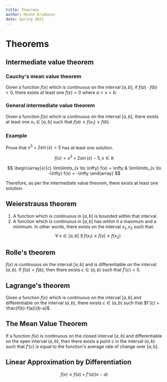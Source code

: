 ```yaml
---
title: Theorems
author: Moshe Krumbein
date: Spring 2021
---
```


# Theorems

## Intermediate value theorem

### Cauchy's mean value theorem

Given a function $f(x)$ which is continuous on the interval $[a, b]$, if $f(a)
\cdot f(b) < 0$, there exists at least one $f(x) = 0$ where $a<x<b$.

### General intermediate value theorem

Given a function $f(x)$ which is continuous on the interval $[a, b]$, there
exists at least one $x_1 \in [a,b]$ such that $f(a) \leq f(x_1) \leq f(b)$.

### Example

Prove that $x^3 + 2\sin(x) = 5$ has at least one solution.

$$
f(x) = x^3 +2\sin(x) - 5, x \in \mathbb{R}
$$

$$
\begin{array}{c|c}
\lim\limits_{x \to \infty} f(x) = \infty
&
\lim\limits_{x \to -\infty} f(x) = -\infty
\end{array}
$$

Therefore, as per the intermediate value theorem, there exists at least one
solution.

## Weierstrauss theorem

1. A function which is continuous in $[a,b]$ is bounded within that interval.
2. A function which is continuous in $[a,b]$ has within it a maximum and a
   minimum. In other words, there exists on the interval $x_1, x_2$ such that:
   $$\forall \; x \in [a,b] \;\exists\; f(x_1) \leq f(x) \leq f(x_2)$$

## Rolle's theorem

$f(x)$ is continuous on the interval $[a,b]$ and is differentiable on the
interval $(a,b)$. If $f(a)=f(b)$, then there exists $c \in (a,b)$ such that
$f'(c)=0$.

## Lagrange's theorem

Given a function $f(x)$ which is continuous on the interval $[a,b]$ and
differentiable on the interval $(a,b)$, there exists $c \in (a,b)$ such that
$f'(c) = \frac{f(b)-f(a)}{b-a}$.

## The Mean Value Theorem

If a function $f(x)$ is continuous on the closed interval $[a,b]$ and differentiable
on the open interval $(a,b)$, then there exists a point $c$ in the interval
$(a,b)$ such that $f'(c)$ is equal to the function's average rate of change
over $[a,b]$.

## Linear Approximation by Differentiation

$$f(x) \approx f(a) +f'(a)(x-a)$$
